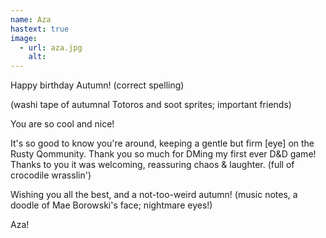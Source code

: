 ```yaml
---
name: Aza
hastext: true
image:
  - url: aza.jpg
    alt:
---
```

Happy birthday Autumn! (correct spelling)

(washi tape of autumnal Totoros and soot sprites; important friends)

You are so cool and nice!

It's so good to know you're around, keeping a gentle but firm [eye] on the Rusty Qommunity. Thank you so much for DMing my first ever D&D game! Thanks to you it was welcoming, reassuring chaos & laughter. (full of crocodile wrasslin')

Wishing you all the best, and a not-too-weird autumn! (music notes, a doodle of Mae Borowski's face; nightmare eyes!)

Aza!